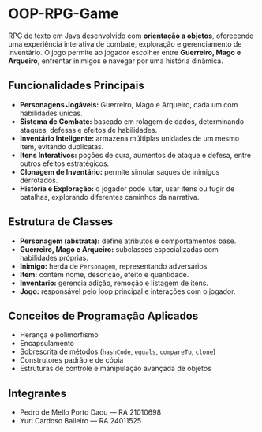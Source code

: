 # OOP-RPG-Game

RPG de texto em Java desenvolvido com **orientação a objetos**, oferecendo uma experiência interativa de combate, exploração e gerenciamento de inventário. O jogo permite ao jogador escolher entre **Guerreiro, Mago e Arqueiro**, enfrentar inimigos e navegar por uma história dinâmica.

## Funcionalidades Principais

* **Personagens Jogáveis:** Guerreiro, Mago e Arqueiro, cada um com habilidades únicas.
* **Sistema de Combate:** baseado em rolagem de dados, determinando ataques, defesas e efeitos de habilidades.
* **Inventário Inteligente:** armazena múltiplas unidades de um mesmo item, evitando duplicatas.
* **Itens Interativos:** poções de cura, aumentos de ataque e defesa, entre outros efeitos estratégicos.
* **Clonagem de Inventário:** permite simular saques de inimigos derrotados.
* **História e Exploração:** o jogador pode lutar, usar itens ou fugir de batalhas, explorando diferentes caminhos da narrativa.

## Estrutura de Classes

* **Personagem (abstrata):** define atributos e comportamentos base.
* **Guerreiro, Mago e Arqueiro:** subclasses especializadas com habilidades próprias.
* **Inimigo:** herda de `Personagem`, representando adversários.
* **Item:** contém nome, descrição, efeito e quantidade.
* **Inventario:** gerencia adição, remoção e listagem de itens.
* **Jogo:** responsável pelo loop principal e interações com o jogador.

## Conceitos de Programação Aplicados

* Herança e polimorfismo
* Encapsulamento
* Sobrescrita de métodos (`hashCode`, `equals`, `compareTo`, `clone`)
* Construtores padrão e de cópia
* Estruturas de controle e manipulação avançada de objetos

## Integrantes

* Pedro de Mello Porto Daou — RA 21010698
* Yuri Cardoso Balieiro — RA 24011525
